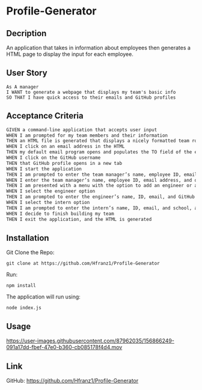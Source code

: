 # Profile-Generator
## Decription
An application that takes in information about employees then generates a HTML page to display the input for each employee.

## User Story
```
As A manager
I WANT to generate a webpage that displays my team's basic info
SO THAT I have quick access to their emails and GitHub profiles
```
## Acceptance Criteria

```md
GIVEN a command-line application that accepts user input
WHEN I am prompted for my team members and their information
THEN an HTML file is generated that displays a nicely formatted team roster based on user input
WHEN I click on an email address in the HTML
THEN my default email program opens and populates the TO field of the email with the address
WHEN I click on the GitHub username
THEN that GitHub profile opens in a new tab
WHEN I start the application
THEN I am prompted to enter the team manager’s name, employee ID, email address, and office number
WHEN I enter the team manager’s name, employee ID, email address, and office number
THEN I am presented with a menu with the option to add an engineer or an intern or to finish building my team
WHEN I select the engineer option
THEN I am prompted to enter the engineer’s name, ID, email, and GitHub username, and I am taken back to the menu
WHEN I select the intern option
THEN I am prompted to enter the intern’s name, ID, email, and school, and I am taken back to the menu
WHEN I decide to finish building my team
THEN I exit the application, and the HTML is generated
```

## Installation

Git Clone the Repo:
```
git clone at https://github.com/Hfranz1/Profile-Generator
```
Run:
```
npm install
```
The application will run using:
```
node index.js
```

## Usage

https://user-images.githubusercontent.com/87962035/156866249-091a17dd-fbef-47e0-b360-cb085178f4d4.mov

## Link

GitHub: https://github.com/Hfranz1/Profile-Generator
